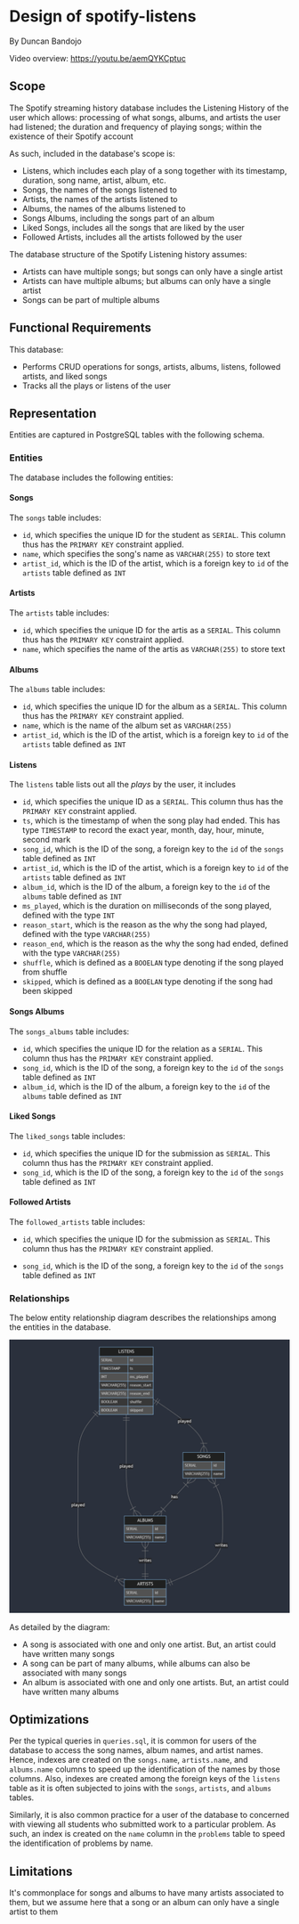 # Design of spotify-listens

By Duncan Bandojo

Video overview: https://youtu.be/aemQYKCptuc

## Scope

The Spotify streaming history database includes the Listening History of the user which allows: processing of what songs, albums, and artists the user had listened; the duration and frequency of playing songs; within the existence of their Spotify account

As such, included in the database's scope is:

* Listens, which includes each play of a song together with its timestamp, duration, song name, artist, album, etc.
* Songs, the names of the songs listened to
* Artists, the names of the artists listened to
* Albums, the names of the albums listened to
* Songs Albums, including the songs part of an album
* Liked Songs, includes all the songs that are liked by the user
* Followed Artists, includes all the artists followed by the user

The database structure of the Spotify Listening history assumes:
* Artists can have multiple songs; but songs can only have a single artist
* Artists can have multiple albums; but albums can only have a single artist
* Songs can be part of multiple albums


## Functional Requirements

This database:

* Performs CRUD operations for songs, artists, albums, listens, followed artists, and liked songs
* Tracks all the plays or listens of the user


## Representation

Entities are captured in PostgreSQL tables with the following schema.

### Entities

The database includes the following entities:

#### Songs

The `songs` table includes:

* `id`, which specifies the unique ID for the student as `SERIAL`. This column thus has the `PRIMARY KEY` constraint applied.
* `name`, which specifies the song's name as `VARCHAR(255)` to store text
* `artist_id`, which is the ID of the artist, which is a foreign key to `id` of the `artists` table defined as `INT`

#### Artists

The `artists` table includes:

* `id`, which specifies the unique ID for the artis as a `SERIAL`. This column thus has the `PRIMARY KEY` constraint applied.
* `name`, which specifies the name of the artis as `VARCHAR(255)` to store text


#### Albums

The `albums` table includes:

* `id`, which specifies the unique ID for the album as a `SERIAL`. This column thus has the `PRIMARY KEY` constraint applied.
* `name`, which is the name of the album set as `VARCHAR(255)`
* `artist_id`, which is the ID of the artist, which is a foreign key to `id` of the `artists` table defined as `INT`


#### Listens

The `listens` table lists out all the *plays* by the user, it includes

* `id`, which specifies the unique ID as a `SERIAL`. This column thus has the `PRIMARY KEY` constraint applied.
* `ts`, which is the timestamp of when the song play had ended. This has type `TIMESTAMP` to record the exact year, month, day, hour, minute, second mark
* `song_id`, which is the ID of the song, a foreign key to the `id` of the `songs` table defined as `INT`
* `artist_id`, which is the ID of the artist, which is a foreign key to `id` of the `artists` table defined as `INT`
* `album_id`, which is the ID of the album, a foreign key to the `id` of the `albums` table defined as `INT`
* `ms_played`, which is the duration on milliseconds of the song played, defined with the type `INT`
* `reason_start`, which is the reason as the why the song had played, defined with the type `VARCHAR(255)`
* `reason_end`, which is the reason as the why the song had ended, defined with the type `VARCHAR(255)`
* `shuffle`, which is defined as a `BOOELAN` type denoting if the song played from shuffle
* `skipped`, which is defined as a `BOOELAN` type denoting if the song had been skipped


#### Songs Albums

The `songs_albums` table includes:

* `id`, which specifies the unique ID for the relation as a `SERIAL`. This column thus has the `PRIMARY KEY` constraint applied.
* `song_id`, which is the ID of the song, a foreign key to the `id` of the `songs` table defined as `INT`
* `album_id`, which is the ID of the album, a foreign key to the `id` of the `albums` table defined as `INT`


#### Liked Songs

The `liked_songs` table includes:

* `id`, which specifies the unique ID for the submission as `SERIAL`. This column thus has the `PRIMARY KEY` constraint applied.
* `song_id`, which is the ID of the song, a foreign key to the `id` of the `songs` table defined as `INT`


#### Followed Artists

The `followed_artists` table includes:

* `id`, which specifies the unique ID for the submission as `SERIAL`. This column thus has the `PRIMARY KEY` constraint applied.

* `song_id`, which is the ID of the song, a foreign key to the `id` of the `songs` table defined as `INT`


### Relationships

The below entity relationship diagram describes the relationships among the entities in the database.

![ER Diagram](mermaid-diagram.png)

As detailed by the diagram:

* A song is associated with one and only one artist. But, an artist could have written many songs
* A song can be part of many albums, while albums can also be associated with many songs
* An album is associated with one and only one artists. But, an artist could have written many albums

## Optimizations

Per the typical queries in `queries.sql`, it is common for users of the database to access the song names, album names, and artist names. Hence, indexes are created on the `songs.name`, `artists.name`, and `albums.name` columns to speed up the identification of the names by those columns. Also, indexes are created among the foreign keys of the `listens` table as it is often subjected to joins with the `songs`, `artists`, and `albums` tables. 

Similarly, it is also common practice for a user of the database to concerned with viewing all students who submitted work to a particular problem. As such, an index is created on the `name` column in the `problems` table to speed the identification of problems by name.

## Limitations

It's commonplace for songs and albums to have many artists associated to them, but we assume here that a song or an album can only have a single artist to them